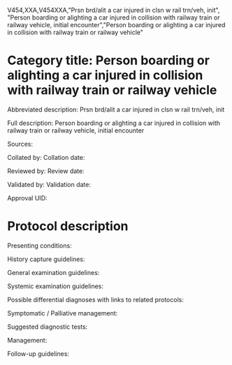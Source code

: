 V454,XXA,V454XXA,"Prsn brd/alit a car injured in clsn w rail trn/veh, init", "Person boarding or alighting a car injured in collision with railway train or railway vehicle, initial encounter","Person boarding or alighting a car injured in collision with railway train or railway vehicle"
# Category title: Person boarding or alighting a car injured in collision with railway train or railway vehicle

Abbreviated description: Prsn brd/alit a car injured in clsn w rail trn/veh, init

Full description: Person boarding or alighting a car injured in collision with railway train or railway vehicle, initial encounter

Sources:

Collated by:
Collation date:

Reviewed by:
Review date:

Validated by:
Validation date:

Approval UID:

# Protocol description

Presenting conditions:

History capture guidelines:

General examination guidelines:

Systemic examination guidelines:

Possible differential diagnoses with links to related protocols:

Symptomatic / Palliative management:

Suggested diagnostic tests:

Management:

Follow-up guidelines:
